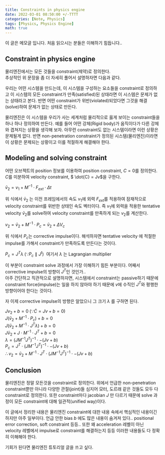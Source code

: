 ```yaml
---
title: Constraints in physics engine
date: 2022-03-01 08:50:00 +/-TTTT
categories: [Note, Physics]
tags: [Physics, Physics Engine]
math: true
---
```


이 글은 메모글 입니다. 처음 읽으시는 분들은 이해하기 힘듭니다..  

## Constraint in physics engine

물리엔진에서는 모든 것들을 constraint(제약)로 정의한다.  
추상적인 위 문장을 좀 더 자세히 풀어서 설명하자면 다음과 같다.  

우리는 어떤 시스템을 만드는데, 이 시스템을 구성하는 요소들을 constraint로 정의하고 이 시스템의 모든 constraint가 만족(satisfied)된 상태라면 이 시스템은 문제가 없는 상태라고 본다. 반면 어떤 constraint가 위반(violated)되었다면 그것을 해결(solve)하여 문제가 없는 상태로 만든다.  

물리엔진은 이 시스템을 우리가 사는 세계처럼 물리적으로 옳게 보이는 constraint들을 하나 하나 정의하여 만든다. 예를 들어 어떤 강체(Rigid body)가 움직이다가 다른 강체와 겹쳐지는 상황을 생각해 보자. 아무런 constraint도 없는 시스템이라면 이런 상황은 문제될게 없다. 반면 non-penetration constraint가 정의된 시스템(물리엔진)이라면 이 상황은 문제되는 상황이고 이를 적절하게 해결해야 한다.

## Modeling and solving constraint  

어떤 오브젝트의 position 정보를 이용하여 position constraint, $C=0$를 정의한다.  
$C$를 미분하여 velocity constraint, $ \dot{C} = Jv$을 구한다.  

$\bar v_2 = v_1 + M^{-1} \cdot F_{ext} \cdot \Delta t$  

위 식에서 $\bar v_2$ 는 이전 프레임에서의 속도 $v_1$에 외력 $F_{ext}$를 적용하여 잠재적으로 velocity constraint를 위반한 상태인 속도 벡터이다. 즉 $v_1$에 외력을 적용한 tentative velocity $\bar v_2$를 solve하여 velocity constraint를 만족하게 되는 $v_2$를 계산한다.

$v_2 = \bar v_2 + M^{-1} \cdot P_c = \bar v_2 + \Delta V_c$  

위 식에서 $P_c$는 corrective impulse이다. 해석하자면 tentative velocity 에 적절한 impulse를 가해서 constraint가 만족하도록 만든다는 것이다.

$P_c = J^T \lambda\;(\because P_c \parallel J^t)\;$ 여기서 $\lambda$ 는 Lagrangian multiplier

이 부분이 constraint solve 과정에서 가장 이해하기 힘든 부분이다. 어째서 corrective impulse의 방향이 $J^T$인 것인가..  
아주 간단하고 직관적으로 설명하자면, 시스템에서 constraint는 passive하기 때문에 constraint force(impulse)는 일을 하지 않아야 하기 때문에 $v$에 수직인 $J^T$와 평행한 방향이어야 한다는 것이다.

자 이제 corrective impulse의 방향은 알았으니 그 크기 $\lambda$ 를 구하면 된다.

$Jv_2 + b = 0\;(\because \dot C = Jv+b = 0)$  
$J(\bar v_2 + M^{-1} \cdot P_c) + b = 0$  
$J(\bar v_2 + M^{-1} \cdot J^T \lambda) + b = 0$  
$J\bar v_2 + J \cdot M^{-1} \cdot J^T + b = 0$  
$\lambda = (J M^{-1} J^T)^{-1} \cdot -(Jv + b)$  
$P_c = J^T \cdot (J M^{-1} J^T)^{-1} \cdot -(Jv + b)$  
$\therefore v_2 = \bar v_2 + M^{-1} \cdot J^T \cdot (J M^{-1} J^T)^{-1} \cdot -(Jv + b)$  

## Conclusion

물리엔진은 정말 모든것을 constraint로 정의한다. 위에서 언급한 non-penetration constraint뿐만 아니라 다양한 관절(joint)들 심지어 모터, 도르래 같은 것들도 모두 다 constraint로 정의한다. 또한 constraint마다 jacobian $J$ 만 다르기 때문에 solve 과정이 모든 constraint에 대해 일관적(unified way)이다.  

이 글에서 정리한 내용은 물리엔진 constraint에 대한 내용 속에서 핵심적인 내용이긴 하지만 아주 일부이다. 언급 안한 bias $b$ 에도 많은 내용이 숨겨져 있다.. positional error correction, soft constraint 등등.. 또한 왜 acceleration 레벨이 아닌 velocity 레벨에서 impulse로 constraint를 해결하는지 등등 이러한 내용들도 다 정확히 이해해야 한다.

기회가 된다면 물리엔진 튜토리얼 글을 쓰고 싶다.

